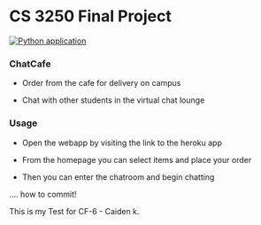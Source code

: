 # CS 3250 Final Project 

[![Python application](https://github.com/cs3250-final-team-5/cs3250-final-team-5/actions/workflows/python-app.yml/badge.svg)](https://github.com/cs3250-final-team-5/cs3250-final-team-5/actions/workflows/python-app.yml)

### ChatCafe

- Order from the cafe for delivery on campus 

- Chat with other students in the virtual chat lounge

### Usage 

- Open the webapp by visiting the link to the heroku app

- From the homepage you can select items and place your order

- Then you can enter the chatroom and begin chatting

.... how to commit!

This is my Test for CF-6 - Caiden k.